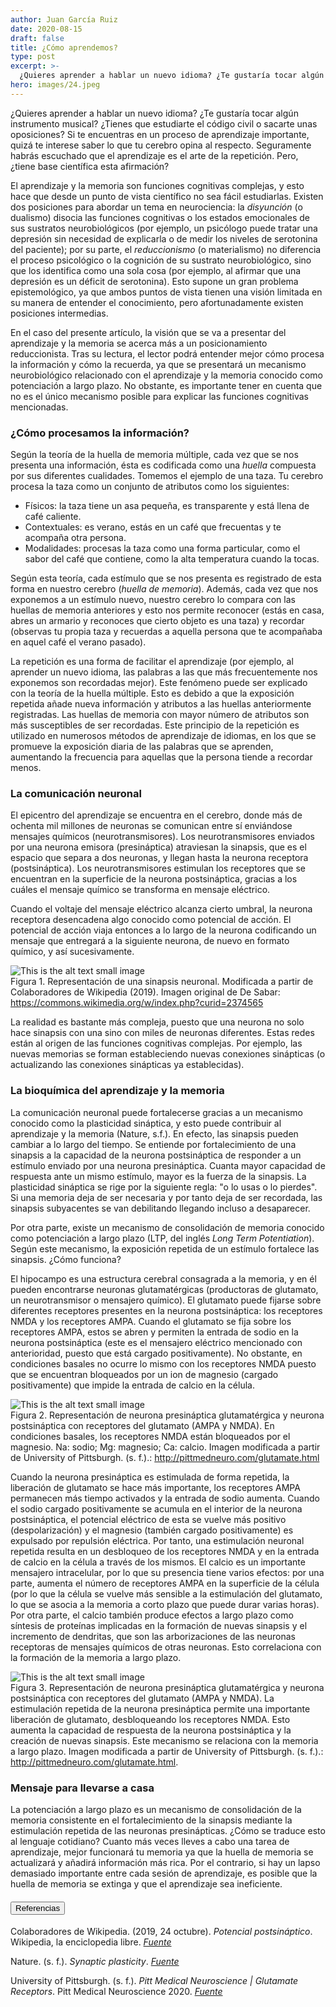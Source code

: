 ```yaml
---
author: Juan García Ruiz
date: 2020-08-15
draft: false
title: ¿Cómo aprendemos?
type: post
excerpt: >-
  ¿Quieres aprender a hablar un nuevo idioma? ¿Te gustaría tocar algún instrumento musical? ¿Tienes que estudiarte el código civil o sacarte unas oposiciones? Si te encuentras en un proceso de aprendizaje importante, quizá te interese saber lo que tu cerebro opina al respecto. Seguramente habrás escuchado que el aprendizaje es el arte de la repetición. Pero, ¿tiene base científica esta afirmación?
hero: images/24.jpeg
---
```


¿Quieres aprender a hablar un nuevo idioma? ¿Te gustaría tocar algún instrumento musical? ¿Tienes que estudiarte el código civil o sacarte unas oposiciones? Si te encuentras en un proceso de aprendizaje importante, quizá te interese saber lo que tu cerebro opina al respecto. Seguramente habrás escuchado que el aprendizaje es el arte de la repetición. Pero, ¿tiene base científica esta afirmación?

El aprendizaje y la memoria son funciones cognitivas complejas, y esto hace que desde un punto de vista científico no sea fácil estudiarlas. Existen dos posiciones para abordar un tema en neurociencia: la _disyunción_ (o dualismo) disocia las funciones cognitivas o los estados emocionales de sus sustratos neurobiológicos (por ejemplo, un psicólogo puede tratar una depresión sin necesidad de explicarla o de medir los niveles de serotonina del paciente); por su parte, el _reduccionismo_ (o materialismo) no diferencia el proceso psicológico o la cognición de su sustrato neurobiológico, sino que los identifica como una sola cosa (por ejemplo, al afirmar que una depresión es un déficit de serotonina). Esto supone un gran problema epistemológico, ya que ambos puntos de vista tienen una visión limitada en su manera de entender el conocimiento, pero afortunadamente existen posiciones intermedias.

En el caso del presente artículo, la visión que se va a presentar del aprendizaje y la memoria se acerca más a un posicionamiento reduccionista. Tras su lectura, el lector podrá entender mejor cómo procesa la información y cómo la recuerda, ya que se presentará un mecanismo neurobiológico relacionado con el aprendizaje y la memoria conocido como potenciación a largo plazo. No obstante, es importante tener en cuenta que no es el único mecanismo posible para explicar las funciones cognitivas mencionadas.

### ¿Cómo procesamos la información?

Según la teoría de la huella de memoria múltiple, cada vez que se nos presenta una información, ésta es codificada como una _huella_ compuesta por sus diferentes cualidades. Tomemos el ejemplo de una taza. Tu cerebro procesa la taza como un conjunto de atributos como los siguientes:

* Físicos: la taza tiene un asa pequeña, es transparente y está llena de café caliente.
* Contextuales: es verano, estás en un café que frecuentas y te acompaña otra persona.
* Modalidades: procesas la taza como una forma particular, como el sabor del café que contiene, como la alta temperatura cuando la tocas.

Según esta teoría, cada estímulo que se nos presenta es registrado de esta forma en nuestro cerebro (_huella de memoria_). Además, cada vez que nos exponemos a un estímulo nuevo, nuestro cerebro lo compara con las huellas de memoria anteriores y esto nos permite reconocer (estás en casa, abres un armario y reconoces que cierto objeto es una taza) y recordar (observas tu propia taza y recuerdas a aquella persona que te acompañaba en aquel café el verano pasado).

La repetición es una forma de facilitar el aprendizaje (por ejemplo, al aprender un nuevo idioma, las palabras a las que más frecuentemente nos exponemos son recordadas mejor). Este fenómeno puede ser explicado con la teoría de la huella múltiple. Esto es debido a que la exposición repetida añade nueva información y atributos a las huellas anteriormente registradas. Las huellas de memoria con mayor número de atributos son más susceptibles de ser recordadas. Este principio de la repetición es utilizado en numerosos métodos de aprendizaje de idiomas, en los que se promueve la exposición diaria de las palabras que se aprenden, aumentando la frecuencia para aquellas que la persona tiende a recordar menos. 

### La comunicación neuronal

El epicentro del aprendizaje se encuentra en el cerebro, donde más de ochenta mil millones de neuronas se comunican entre sí enviándose mensajes químicos (neurotransmisores). Los neurotransmisores enviados por una neurona emisora (presináptica) atraviesan la sinapsis, que es el espacio que separa a dos neuronas, y llegan hasta la neurona receptora (postsináptica). Los neurotransmisores estimulan los receptores que se encuentran en la superficie de la neurona postsináptica, gracias a los cuáles el mensaje químico se transforma en mensaje eléctrico.

Cuando el voltaje del mensaje eléctrico alcanza cierto umbral, la neurona receptora desencadena algo conocido como potencial de acción. El potencial de acción viaja entonces a lo largo de la neurona codificando un mensaje que entregará a la siguiente neurona, de nuevo en formato químico, y así sucesivamente. 

<div className="Image__Small Image__withBorder">
  <img src="https://nervousystemhome.files.wordpress.com/2020/09/reuptake_both.png?w=1024" alt="This is the alt text small image" />
  <figcaption>Figura 1. Representación de una sinapsis neuronal. Modificada a partir de Colaboradores de Wikipedia (2019). Imagen original de De Sabar: <a href="https://commons.wikimedia.org/w/index.php?curid=2374565">https://commons.wikimedia.org/w/index.php?curid=2374565</a></figcaption>
</div>

La realidad es bastante más compleja, puesto que una neurona no solo hace sinapsis con una sino con miles de neuronas diferentes. Estas redes están al origen de las funciones cognitivas complejas. Por ejemplo, las nuevas memorias se forman estableciendo nuevas conexiones sinápticas (o actualizando las conexiones sinápticas ya establecidas).

### La bioquímica del aprendizaje y la memoria

La comunicación neuronal puede fortalecerse gracias a un mecanismo conocido como la plasticidad sináptica, y esto puede contribuir al aprendizaje y la memoria (Nature, s.f.). En efecto, las sinapsis pueden cambiar a lo largo del tiempo. Se entiende por fortalecimiento de una sinapsis a la capacidad de la neurona postsináptica de responder a un estímulo enviado por una neurona presináptica. Cuanta mayor capacidad de respuesta ante un mismo estímulo, mayor es la fuerza de la sinapsis. La plasticidad sináptica se rige por la siguiente regla: "o lo usas o lo pierdes". Si una memoria deja de ser necesaria y por tanto deja de ser recordada, las sinapsis subyacentes se van debilitando llegando incluso a desaparecer.

Por otra parte, existe un mecanismo de consolidación de memoria conocido como potenciación a largo plazo (LTP, del inglés _Long Term Potentiation_). Según este mecanismo, la exposición repetida de un estímulo fortalece las sinapsis. ¿Cómo funciona?

El hipocampo es una estructura cerebral consagrada a la memoria, y en él pueden encontrarse neuronas glutamatérgicas (productoras de glutamato, un neurotransmisor o mensajero químico). El glutamato puede fijarse sobre diferentes receptores presentes en la neurona postsináptica: los receptores NMDA y los receptores AMPA. Cuando el glutamato se fija sobre los receptores AMPA, estos se abren y permiten la entrada de sodio en la neurona postsináptica (este es el mensajero eléctrico mencionado con anterioridad, puesto que está cargado positivamente). No obstante, en condiciones basales no ocurre lo mismo con los receptores NMDA puesto que se encuentran bloqueados por un ion de magnesio (cargado positivamente) que impide la entrada de calcio en la célula.

<div className="Image__Small Image__withBorder">
  <img src="https://nervousystemhome.files.wordpress.com/2020/09/con-bloqueo-2.png?w=1024" alt="This is the alt text small image" />
  <figcaption>Figura 2. Representación de neurona presináptica glutamatérgica y neurona postsináptica con receptores del glutamato (AMPA y NMDA). En condiciones basales, los receptores NMDA están bloqueados por el magnesio. Na: sodio; Mg: magnesio; Ca: calcio. Imagen modificada a partir de University of Pittsburgh. (s. f.).: <a href="http://pittmedneuro.com/glutamate.html">http://pittmedneuro.com/glutamate.html</a></figcaption>
</div>

Cuando la neurona presináptica es estimulada de forma repetida, la liberación de glutamato se hace más importante, los receptores AMPA permanecen más tiempo activados y la entrada de sodio aumenta. Cuando el sodio cargado positivamente se acumula en el interior de la neurona postsináptica, el potencial eléctrico de esta se vuelve más positivo (despolarización) y el magnesio (también cargado positivamente) es expulsado por repulsión eléctrica. Por tanto, una estimulación neuronal repetida resulta en un desbloqueo de los receptores NMDA y en la entrada de calcio en la célula a través de los mismos. El calcio es un importante mensajero intracelular, por lo que su presencia tiene varios efectos: por una parte, aumenta el número de receptores AMPA en la superficie de la célula (por lo que la célula se vuelve más sensible a la estimulación del glutamato, lo que se asocia a la memoria a corto plazo que puede durar varias horas). Por otra parte, el calcio también produce efectos a largo plazo como síntesis de proteínas implicadas en la formación de nuevas sinapsis y el incremento de dendritas, que son las arborizaciones de las neuronas receptoras de mensajes químicos de otras neuronas. Esto correlaciona con la formación de la memoria a largo plazo.

<div className="Image__Small Image__withBorder">
  <img src="https://nervousystemhome.files.wordpress.com/2020/09/sinblokeo-1.png?w=1024" alt="This is the alt text small image" />
  <figcaption>Figura 3. Representación de neurona presináptica glutamatérgica y neurona postsináptica con receptores del glutamato (AMPA y NMDA). La estimulación repetida de la neurona presináptica permite una importante liberación de glutamato, desbloqueando los receptores NMDA. Esto aumenta la capacidad de respuesta de la neurona postsináptica y la creación de nuevas sinapsis. Este mecanismo se relaciona con la memoria a largo plazo. Imagen modificada a partir de University of Pittsburgh. (s. f.).: <a href="http://pittmedneuro.com/glutamate.html">http://pittmedneuro.com/glutamate.html</a>.</figcaption>
</div>

### Mensaje para llevarse a casa

La potenciación a largo plazo es un mecanismo de consolidación de la memoria consistente en el fortalecimiento de la sinapsis mediante la estimulación repetida de las neuronas presinápticas. ¿Cómo se traduce esto al lenguaje cotidiano? Cuanto más veces lleves a cabo una tarea de aprendizaje, mejor funcionará tu memoria ya que la huella de memoria se actualizará y añadirá información más rica. Por el contrario, si hay un lapso demasiado importante entre cada sesión de aprendizaje, es posible que la huella de memoria se extinga y que el aprendizaje sea ineficiente. 

<h4><button type="button" class="collapsible">Referencias</button></h4>
<div class="content">

Colaboradores de Wikipedia. (2019, 24 octubre). _Potencial postsináptico_. Wikipedia, la enciclopedia libre. [_Fuente_](https://es.wikipedia.org/wiki/Potencial_postsin%C3%A1ptico?oldformat=true)

Nature. (s. f.). _Synaptic plasticity_. [_Fuente_](https://www.nature.com/subjects/synaptic-plasticity?error=cookies_not_supported&code=a07f582e-1cf2-40ff-be33-114dee8b851e)

University of Pittsburgh. (s. f.). _Pitt Medical Neuroscience | Glutamate Receptors_. Pitt Medical Neuroscience 2020. [_Fuente_](http://pittmedneuro.com/glutamate.html)

</div>
